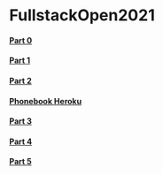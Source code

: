 # FullstackOpen2021

#### [Part 0](https://github.com/tsa-dom/FullstackOpen2021/tree/main/part0)
#### [Part 1](https://github.com/tsa-dom/FullstackOpen2021/tree/main/part1)
#### [Part 2](https://github.com/tsa-dom/FullstackOpen2021/tree/main/part2)
#### [Phonebook Heroku](https://secure-plains-61951.herokuapp.com)
#### [Part 3](https://github.com/tsa-dom/FullstackOpen2021/tree/main/part3)
#### [Part 4](https://github.com/tsa-dom/FullstackOpen2021/tree/main/part4)
#### [Part 5](https://github.com/tsa-dom/FullstackOpen2021/tree/main/part5)
